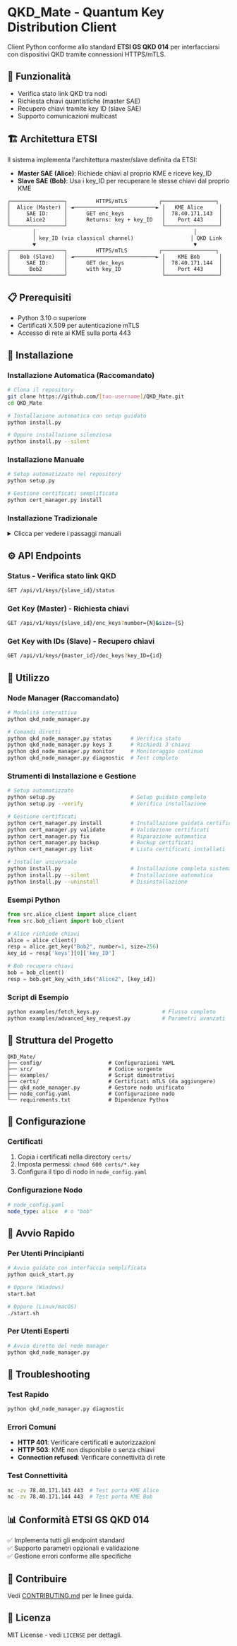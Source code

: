 # QKD_Mate - Quantum Key Distribution Client

Client Python conforme allo standard **ETSI GS QKD 014** per interfacciarsi con dispositivi QKD tramite connessioni HTTPS/mTLS.

## 🔐 Funzionalità

- Verifica stato link QKD tra nodi
- Richiesta chiavi quantistiche (master SAE)
- Recupero chiavi tramite key ID (slave SAE)
- Supporto comunicazioni multicast

## 🏗️ Architettura ETSI

Il sistema implementa l'architettura master/slave definita da ETSI:
- **Master SAE (Alice)**: Richiede chiavi al proprio KME e riceve key_ID
- **Slave SAE (Bob)**: Usa i key_ID per recuperare le stesse chiavi dal proprio KME

```
┌─────────────────┐         HTTPS/mTLS          ┌─────────────────┐
│  Alice (Master) │ ◄──────────────────────────► │   KME Alice     │
│     SAE ID:     │      GET enc_keys            │  78.40.171.143  │
│     Alice2      │      Returns: key + key_ID   │    Port 443     │
└─────────────────┘                              └─────────────────┘
        │                                                  │
        │ key_ID (via classical channel)                  │ QKD Link
        ▼                                                  ▼
┌─────────────────┐         HTTPS/mTLS          ┌─────────────────┐
│   Bob (Slave)   │ ◄──────────────────────────► │    KME Bob      │
│     SAE ID:     │      GET dec_keys            │  78.40.171.144  │
│      Bob2       │      with key_ID             │    Port 443     │
└─────────────────┘                              └─────────────────┘
```

## 📋 Prerequisiti

- Python 3.10 o superiore
- Certificati X.509 per autenticazione mTLS
- Accesso di rete ai KME sulla porta 443

## 🚀 Installazione

### Installazione Automatica (Raccomandato)
```bash
# Clona il repository
git clone https://github.com/[tuo-username]/QKD_Mate.git
cd QKD_Mate

# Installazione automatica con setup guidato
python install.py

# Oppure installazione silenziosa
python install.py --silent
```

### Installazione Manuale
```bash
# Setup automatizzato nel repository
python setup.py

# Gestione certificati semplificata
python cert_manager.py install
```

### Installazione Tradizionale
<details>
<summary>Clicca per vedere i passaggi manuali</summary>

1. **Installa le dipendenze**
```bash
pip install -r requirements.txt
```

2. **Prepara la directory dei certificati**
```bash
mkdir -p certs
# Copia i certificati CA specifici per nodo
cp /path/to/ca_alice.crt certs/  # Per Alice
cp /path/to/ca_bob.crt certs/    # Per Bob
# Copia i certificati client
cp /path/to/client_*.crt certs/
cp /path/to/client_*.key certs/
chmod 600 certs/*.key
```

3. **Configura il nodo**
```bash
echo "node_type: alice" > node_config.yaml  # o "bob"
```
</details>

## ⚙️ API Endpoints

### Status - Verifica stato link QKD
```bash
GET /api/v1/keys/{slave_id}/status
```

### Get Key (Master) - Richiesta chiavi
```bash
GET /api/v1/keys/{slave_id}/enc_keys?number={N}&size={S}
```

### Get Key with IDs (Slave) - Recupero chiavi
```bash
GET /api/v1/keys/{master_id}/dec_keys?key_ID={id}
```

## 🔧 Utilizzo

### Node Manager (Raccomandato)
```bash
# Modalità interattiva
python qkd_node_manager.py

# Comandi diretti
python qkd_node_manager.py status      # Verifica stato
python qkd_node_manager.py keys 3      # Richiedi 3 chiavi
python qkd_node_manager.py monitor     # Monitoraggio continuo
python qkd_node_manager.py diagnostic  # Test completo
```

### Strumenti di Installazione e Gestione
```bash
# Setup automatizzato
python setup.py                        # Setup guidato completo
python setup.py --verify               # Verifica installazione

# Gestione certificati
python cert_manager.py install         # Installazione guidata certificati
python cert_manager.py validate        # Validazione certificati
python cert_manager.py fix             # Riparazione automatica
python cert_manager.py backup          # Backup certificati
python cert_manager.py list            # Lista certificati installati

# Installer universale
python install.py                      # Installazione completa sistema
python install.py --silent             # Installazione automatica
python install.py --uninstall          # Disinstallazione
```

### Esempi Python
```python
from src.alice_client import alice_client
from src.bob_client import bob_client

# Alice richiede chiavi
alice = alice_client()
resp = alice.get_key("Bob2", number=1, size=256)
key_id = resp['keys'][0]['key_ID']

# Bob recupera chiavi
bob = bob_client()
resp = bob.get_key_with_ids("Alice2", [key_id])
```

### Script di Esempio
```bash
python examples/fetch_keys.py                    # Flusso completo
python examples/advanced_key_request.py          # Parametri avanzati
```

## 📁 Struttura del Progetto

```
QKD_Mate/
├── config/                     # Configurazioni YAML
├── src/                        # Codice sorgente
├── examples/                   # Script dimostrativi
├── certs/                      # Certificati mTLS (da aggiungere)
├── qkd_node_manager.py         # Gestore nodo unificato
├── node_config.yaml            # Configurazione nodo
└── requirements.txt            # Dipendenze Python
```

## 🔐 Configurazione

### Certificati
1. Copia i certificati nella directory `certs/`
2. Imposta permessi: `chmod 600 certs/*.key`
3. Configura il tipo di nodo in `node_config.yaml`

### Configurazione Nodo
```yaml
# node_config.yaml
node_type: alice  # o "bob"
```

## 🚀 Avvio Rapido

### Per Utenti Principianti
```bash
# Avvio guidato con interfaccia semplificata
python quick_start.py

# Oppure (Windows)
start.bat

# Oppure (Linux/macOS)  
./start.sh
```

### Per Utenti Esperti
```bash
# Avvio diretto del node manager
python qkd_node_manager.py
```

## 🐛 Troubleshooting

### Test Rapido
```bash
python qkd_node_manager.py diagnostic
```

### Errori Comuni
- **HTTP 401**: Verificare certificati e autorizzazioni
- **HTTP 503**: KME non disponibile o senza chiavi
- **Connection refused**: Verificare connettività di rete

### Test Connettività
```bash
nc -zv 78.40.171.143 443  # Test porta KME Alice
nc -zv 78.40.171.144 443  # Test porta KME Bob
```

## 📊 Conformità ETSI GS QKD 014

✅ Implementa tutti gli endpoint standard  
✅ Supporto parametri opzionali e validazione  
✅ Gestione errori conforme alle specifiche  

## 🤝 Contribuire

Vedi [CONTRIBUTING.md](CONTRIBUTING.md) per le linee guida.

## 📄 Licenza

MIT License - vedi `LICENSE` per dettagli.